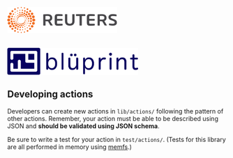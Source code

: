 ![Reuters](./badge.svg)

<br />
<img src="logo.svg" width="300" alt="bluprint logo" />
<br />

## Developing actions

Developers can create new actions in `lib/actions/` following the pattern of other actions. Remember, your action must be able to be described using JSON and **should be validated using JSON schema**.

Be sure to write a test for your action in `test/actions/`. (Tests for this library are all performed in memory using [memfs](https://www.npmjs.com/package/memfs).)
